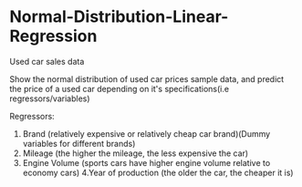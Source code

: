 # Normal-Distribution-Linear-Regression


Used car sales data

Show the normal distribution of used car prices sample data, and predict the price of a used car depending on it's specifications(i.e regressors/variables)

Regressors:
1. Brand (relatively expensive or relatively cheap car brand)(Dummy variables for different brands)
2. Mileage (the higher the mileage, the less expensive the car)
3. Engine Volume (sports cars have higher engine volume relative to economy cars)
4.Year of production (the older the car, the cheaper it is)
